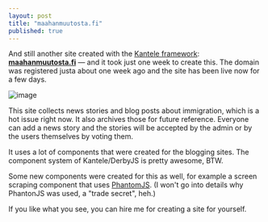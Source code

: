 ```yaml
---
layout: post
title: "maahanmuutosta.fi"
published: true
---
```


And still another site created with the [Kantele framework](https://github.com/kantele/kantele): **[maahanmuutosta.fi](http://maahanmuutosta.fi)** — and it took just one week to create this. The domain was registered justa about one week ago and the site has been live now for a few days.

![image](https://cloud.githubusercontent.com/assets/433707/10806241/76635ad0-7ddc-11e5-8cb0-eaa00d8d7b03.png)

This site collects news stories and blog posts about immigration, which is a hot issue right now. It also archives those for future reference. Everyone can add a news story and the stories will be accepted by the admin or by the users themselves by voting them.

It uses a lot of components that were created for the blogging sites. The component system of Kantele/DerbyJS is pretty awesome, BTW.

Some new components were created for this as well, for example a screen scraping component that uses [PhantomJS](http://phantomjs.org/). (I won't go into details why PhantonJS was used, a "trade secret", heh.)

If you like what you see, you can hire me for creating a site for yourself.
